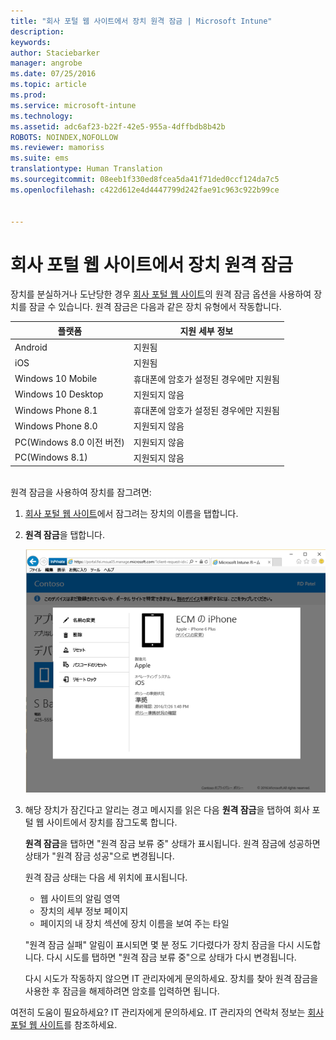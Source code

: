 ```yaml
---
title: "회사 포털 웹 사이트에서 장치 원격 잠금 | Microsoft Intune"
description: 
keywords: 
author: Staciebarker
manager: angrobe
ms.date: 07/25/2016
ms.topic: article
ms.prod: 
ms.service: microsoft-intune
ms.technology: 
ms.assetid: adc6af23-b22f-42e5-955a-4dffbdb8b42b
ROBOTS: NOINDEX,NOFOLLOW
ms.reviewer: mamoriss
ms.suite: ems
translationtype: Human Translation
ms.sourcegitcommit: 08eeb1f330ed8fcea5da41f71ded0ccf124da7c5
ms.openlocfilehash: c422d612e4d4447799d242fae91c963c922b99ce


---
```



# 회사 포털 웹 사이트에서 장치 원격 잠금

장치를 분실하거나 도난당한 경우 [회사 포털 웹 사이트](http://portal.manage.microsoft.com)의 원격 잠금 옵션을 사용하여 장치를 잠글 수 있습니다. 원격 잠금은 다음과 같은 장치 유형에서 작동합니다.

플랫폼  |지원 세부 정보  
---------|---------
Android | 지원됨       
iOS | 지원됨
Windows 10 Mobile | 휴대폰에 암호가 설정된 경우에만 지원됨     
Windows 10 Desktop | 지원되지 않음  
Windows Phone 8.1 | 휴대폰에 암호가 설정된 경우에만 지원됨
Windows Phone 8.0 | 지원되지 않음
PC(Windows 8.0 이전 버전) | 지원되지 않음       
PC(Windows 8.1) | 지원되지 않음

</br>
원격 잠금을 사용하여 장치를 잠그려면:

1.  [회사 포털 웹 사이트](http://portal.manage.microsoft.com)에서 잠그려는 장치의 이름을 탭합니다.

2.  **원격 잠금**을 탭합니다.

    ![remote-lock-option-on-company-portal-website](./media/iwp-screen-with-all-options.png)

3.  해당 장치가 잠긴다고 알리는 경고 메시지를 읽은 다음 **원격 잠금**을 탭하여 회사 포털 웹 사이트에서 장치를 잠그도록 합니다.

    **원격 잠금**을 탭하면 "원격 잠금 보류 중" 상태가 표시됩니다.  원격 잠금에 성공하면 상태가 "원격 잠금 성공"으로 변경됩니다.

    원격 잠금 상태는 다음 세 위치에 표시됩니다.

    * 웹 사이트의 알림 영역
    * 장치의 세부 정보 페이지
    * 페이지의 내 장치 섹션에 장치 이름을 보여 주는 타일

    "원격 잠금 실패" 알림이 표시되면 몇 분 정도 기다렸다가 장치 잠금을 다시 시도합니다. 다시 시도를 탭하면 "원격 잠금 보류 중"으로 상태가 다시 변경됩니다.

    다시 시도가 작동하지 않으면 IT 관리자에게 문의하세요. 장치를 찾아 원격 잠금을 사용한 후 잠금을 해제하려면 암호를 입력하면 됩니다.

여전히 도움이 필요하세요? IT 관리자에게 문의하세요. IT 관리자의 연락처 정보는 [회사 포털 웹 사이트](http://portal.manage.microsoft.com)를 참조하세요.




<!--HONumber=Aug16_HO5-->


